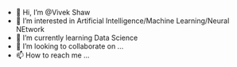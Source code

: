 - 👋 Hi, I’m @Vivek Shaw
- 👀 I’m interested in Artificial Intelligence/Machine Learning/Neural NEtwork
- 🌱 I’m currently learning Data Science
- 💞️ I’m looking to collaborate on ...
- 📫 How to reach me ...

<!---
Vivek86976/Vivek86976 is a ✨ special ✨ repository because its `README.md` (this file) appears on your GitHub profile.
You can click the Preview link to take a look at your changes.
--->
